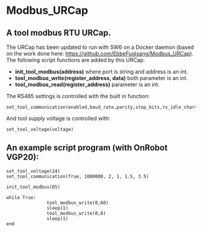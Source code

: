 # Modbus_URCap

## A tool modbus RTU URCap.
The URCap has been updated to run with SW6 on a Docker daemon (based on the work done here: https://github.com/EbbeFuglsang/Modbus_URCap). The following script functions are added by this URCap:
 
*	**init_tool_modbus(address)** where port is string and address is an int.
*	**tool_modbus_write(register_address, data)** both parameter is an int.
*	**tool_modbus_read(register_address)** parameter is an int.

The RS485 settings is controlled with the built in function:

    set_tool_communication(enabled,baud_rate,parity,stop_bits,rx_idle_chars,tx_idle_chars)


And tool supply voltage is controlled with:

    set_tool_voltage(voltage)

## An example script program (with OnRobot VGP20):
    set_tool_voltage(24)
    set_tool_communication(True, 1000000, 2, 1, 1.5, 3.5)

    init_tool_modbus(65)

    while True:
                   tool_modbus_write(0,60)
                   sleep(1)
                   tool_modbus_write(0,0)
                   sleep(1)
    end